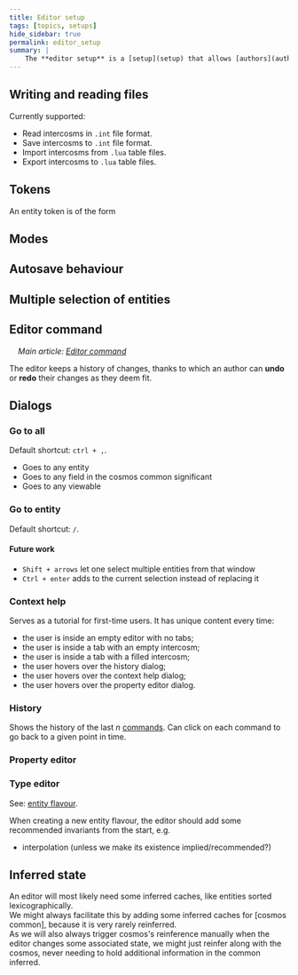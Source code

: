 ```yaml
---
title: Editor setup
tags: [topics, setups] 
hide_sidebar: true
permalink: editor_setup
summary: |
    The **editor setup** is a [setup](setup) that allows [authors](author) to work with [intercosm](intercosm) objects. It can read intercosms from files on the disk and perform various operations on them, like create new entities or record and replay simulations.
---
```


## Writing and reading files

Currently supported:

- Read intercosms in ``.int`` file format.
- Save intercosms to ``.int`` file format.
- Import intercosms from ``.lua`` table files.
- Export intercosms to ``.lua`` table files.

## Tokens

An entity token is of the form

## Modes




## Autosave behaviour

## Multiple selection of entities

## Editor command

&nbsp;&nbsp;&nbsp;&nbsp;*Main article: [Editor command](editor_command)*

The editor keeps a history of changes, thanks to which an author can **undo** or **redo** their changes as they deem fit.

## Dialogs

### Go to all

Default shortcut: ``ctrl + ,``.
- Goes to any entity
- Goes to any field in the cosmos common significant
- Goes to any viewable

### Go to entity

Default shortcut: ``/``.

#### Future work

- ``Shift + arrows`` let one select multiple entities from that window
- ``Ctrl + enter`` adds to the current selection instead of replacing it

### Context help

Serves as a tutorial for first-time users. It has unique content every time:
- the user is inside an empty editor with no tabs;
- the user is inside a tab with an empty intercosm;
- the user is inside a tab with a filled intercosm;
- the user hovers over the history dialog;
- the user hovers over the context help dialog;
- the user hovers over the property editor dialog.

### History

Shows the history of the last *n* [commands](editor_command).
Can click on each command to go back to a given point in time.

### Property editor

### Type editor

See: [entity flavour](entity_flavour).

When creating a new entity flavour, the editor should add some recommended invariants from the start, e.g.
- interpolation (unless we make its existence implied/recommended?)

## Inferred state

An editor will most likely need some inferred caches, like entities sorted lexicographically.  
We might always facilitate this by adding some inferred caches for [cosmos common], because it is very rarely reinferred.  
As we will also always trigger cosmos's reinference manually when the editor changes some associated state, we might just reinfer along with the cosmos, never needing to hold additional information in the common inferred.  
 
